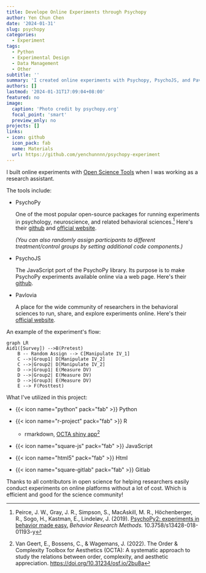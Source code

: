 ```yaml
---
title: Develope Online Experiments through Psychopy
author: Yen Chun Chen
date: '2024-01-31'
slug: psychopy
categories:
  - Experiment
tags:
  - Python
  - Experimental Design
  - Data Management
  - Other
subtitle: ''
summary: 'I created online experiments with Psychopy, PsychoJS, and Pavlovia. Which enable researchers to collect data on a web page.'
authors: []
lastmod: '2024-01-31T17:09:04+08:00'
featured: no
image:
  caption: 'Photo credit by psychopy.org'
  focal_point: 'smart'
  preview_only: no
projects: []
links:
- icon: github
  icon_pack: fab
  name: Materials
  url: https://github.com/yenchunnnn/psychopy-experiment
---
```


I built online experiments with [Open Science Tools](https://opensciencetools.org/) when I was working as a research assistant.

The tools include:

-   PsychoPy

    One of the most popular open-source packages for running experiments in psychology, neuroscience, and related behavioral sciences.[^1] Here's their [github](https://github.com/psychopy) and [official website](https://www.psychopy.org/).

    *(You can also randomly assign participants to different treatment/control groups by setting additional code components.)*

-   PsychoJS

    The JavaScript port of the PsychoPy library. Its purpose is to make PsychoPy experiments available online via a web page. Here's their [github](https://github.com/psychopy/psychojs).

-   Pavlovia

    A place for the wide community of researchers in the behavioral sciences to run, share, and explore experiments online. Here's their [official website](https://pavlovia.org/docs/home/about).

[^1]: Peirce, J. W., Gray, J. R., Simpson, S., MacAskill, M. R., Höchenberger, R., Sogo, H., Kastman, E., Lindeløv, J. (2019). [PsychoPy2: experiments in behavior made easy.](https://link.springer.com/article/10.3758/s13428-018-01193-y) *Behavior Research Methods.* 10.3758/s13428-018-01193-y

An example of the experiment's flow:

``` mermaid
graph LR
Aid1([Survey]) -->B(Pretest)
    B -- Random Assign --> C[Manipulate IV_1]
    C -->|Group1| D[Manipulate IV_2]
    C -->|Group2| D[Manipulate IV_2]
    D -->|Group1| E(Measure DV)
    D -->|Group2| E(Measure DV)
    D -->|Group3| E(Measure DV)
    E --> F(Posttest)
```

What I've utilized in this project:

-   {{< icon name="python" pack="fab" >}} Python

-   {{< icon name="r-project" pack="fab" >}} R

    -   rmarkdown, [OCTA shiny app](https://elinevg.shinyapps.io/OCTA_toolbox/)[^2]

-   {{< icon name="square-js" pack="fab" >}} JavaScript

-   {{< icon name="html5" pack="fab" >}} Html

-   {{< icon name="square-gitlab" pack="fab" >}} Gitlab

[^2]: Van Geert, E., Bossens, C., & Wagemans, J. (2022). The Order & Complexity Toolbox for Aesthetics (OCTA): A systematic approach to study the relations between order, complexity, and aesthetic appreciation. <https://doi.org/10.31234/osf.io/2bu8a>

Thanks to all contributors in open science for helping researchers easily conduct experiments on online platforms without a lot of cost. Which is efficient and good for the science community!
